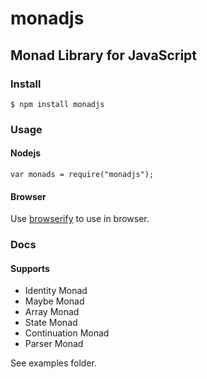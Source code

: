 # monadjs

## Monad Library for JavaScript

### Install
    $ npm install monadjs

### Usage
#### Nodejs
    var monads = require("monadjs");
#### Browser
Use [browserify](http://browserify.org/) to use in browser.

### Docs

#### Supports  
* Identity Monad
* Maybe Monad
* Array Monad
* State Monad
* Continuation Monad
* Parser Monad

See examples folder.

